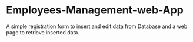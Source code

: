 # Employees-Management-web-App
A simple registration form to insert and edit data from Database and a web page to retrieve inserted data.
